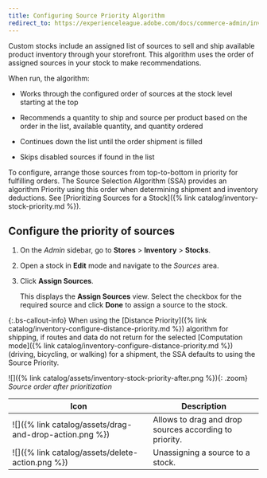 ```yaml
---
title: Configuring Source Priority Algorithm
redirect_to: https://experienceleague.adobe.com/docs/commerce-admin/inventory/configuration/source-priority-algorithm.html
---
```


Custom stocks include an assigned list of sources to sell and ship available product inventory through your storefront. This algorithm uses the order of assigned sources in your stock to make recommendations.

When run, the algorithm:

- Works through the configured order of sources at the stock level starting at the top

- Recommends a quantity to ship and source per product based on the order in the list, available quantity, and quantity ordered

- Continues down the list until the order shipment is filled

- Skips disabled sources if found in the list

To configure, arrange those sources from top-to-bottom in priority for fulfilling orders. The Source Selection Algorithm (SSA) provides an algorithm Priority using this order when determining shipment and inventory deductions. See [Prioritizing Sources for a Stock]({% link catalog/inventory-stock-priority.md %}).

## Configure the priority of sources

1. On the _Admin_ sidebar, go to **Stores** > **Inventory** > **Stocks**.

1. Open a stock in **Edit** mode and navigate to the _Sources_ area.

1. Click **Assign Sources**.

    This displays the **Assign Sources** view. Select the checkbox for the required source and click **Done** to assign a source to the stock.

{:.bs-callout-info}
When using the [Distance Priority]({% link catalog/inventory-configure-distance-priority.md %}) algorithm for shipping, if routes and data do not return for the selected [Computation mode]({% link catalog/inventory-configure-distance-priority.md %}) (driving, bicycling, or walking) for a shipment, the SSA defaults to using the Source Priority.

![]({% link catalog/assets/inventory-stock-priority-after.png %}){: .zoom}
_Source order after prioritization_

| Icon                                                        | Description                                                    |
|-------------------------------------------------------------|----------------------------------------------------------------|
| ![]({% link catalog/assets/drag-and-drop-action.png %})      | Allows to drag and drop sources according to priority.         |
| ![]({% link catalog/assets/delete-action.png %})             | Unassigning a source to a stock.                               |
